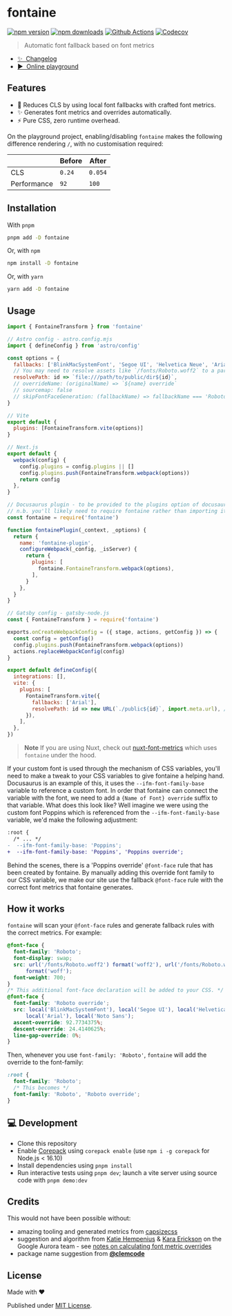 # fontaine

[![npm version][npm-version-src]][npm-version-href]
[![npm downloads][npm-downloads-src]][npm-downloads-href]
[![Github Actions][github-actions-src]][github-actions-href]
[![Codecov][codecov-src]][codecov-href]

> Automatic font fallback based on font metrics

- [✨ &nbsp;Changelog](https://github.com/unjs/fontaine/blob/main/CHANGELOG.md)
- [▶️ &nbsp;Online playground](https://stackblitz.com/github/unjs/fontaine/tree/main/playground)

## Features

- 💪 Reduces CLS by using local font fallbacks with crafted font metrics.
- ✨ Generates font metrics and overrides automatically.
- ⚡️ Pure CSS, zero runtime overhead.

On the playground project, enabling/disabling `fontaine` makes the following difference rendering `/`, with no customisation required:

|             | Before | After   |
| ----------- | ------ | ------- |
| CLS         | `0.24` | `0.054` |
| Performance | `92`   | `100`   |

## Installation

With `pnpm`

```bash
pnpm add -D fontaine
```

Or, with `npm`

```bash
npm install -D fontaine
```

Or, with `yarn`

```bash
yarn add -D fontaine
```

## Usage

```js
import { FontaineTransform } from 'fontaine'

// Astro config - astro.config.mjs
import { defineConfig } from 'astro/config'

const options = {
  fallbacks: ['BlinkMacSystemFont', 'Segoe UI', 'Helvetica Neue', 'Arial', 'Noto Sans'],
  // You may need to resolve assets like `/fonts/Roboto.woff2` to a particular directory
  resolvePath: id => `file:///path/to/public/dir${id}`,
  // overrideName: (originalName) => `${name} override`
  // sourcemap: false
  // skipFontFaceGeneration: (fallbackName) => fallbackName === 'Roboto override'
}

// Vite
export default {
  plugins: [FontaineTransform.vite(options)]
}

// Next.js
export default {
  webpack(config) {
    config.plugins = config.plugins || []
    config.plugins.push(FontaineTransform.webpack(options))
    return config
  },
}

// Docusaurus plugin - to be provided to the plugins option of docusaurus.config.js
// n.b. you'll likely need to require fontaine rather than importing it
const fontaine = require('fontaine')

function fontainePlugin(_context, _options) {
  return {
    name: 'fontaine-plugin',
    configureWebpack(_config, _isServer) {
      return {
        plugins: [
          fontaine.FontaineTransform.webpack(options),
        ],
      }
    },
  }
}

// Gatsby config - gatsby-node.js
const { FontaineTransform } = require('fontaine')

exports.onCreateWebpackConfig = ({ stage, actions, getConfig }) => {
  const config = getConfig()
  config.plugins.push(FontaineTransform.webpack(options))
  actions.replaceWebpackConfig(config)
}

export default defineConfig({
  integrations: [],
  vite: {
    plugins: [
      FontaineTransform.vite({
        fallbacks: ['Arial'],
        resolvePath: id => new URL(`./public${id}`, import.meta.url), // id is the font src value in the CSS
      }),
    ],
  },
})
```

> **Note**
> If you are using Nuxt, check out [nuxt-font-metrics](https://github.com/danielroe/nuxt-font-metrics) which uses `fontaine` under the hood.

If your custom font is used through the mechanism of CSS variables, you'll need to make a tweak to your CSS variables to give fontaine a helping hand. Docusaurus is an example of this, it uses the `--ifm-font-family-base` variable to reference a custom font. In order that fontaine can connect the variable with the font, we need to add a `{Name of Font} override` suffix to that variable. What does this look like? Well imagine we were using the custom font Poppins which is referenced from the `--ifm-font-family-base` variable, we'd make the following adjustment:

```diff
:root {
  /* ... */
-  --ifm-font-family-base: 'Poppins';
+  --ifm-font-family-base: 'Poppins', 'Poppins override';
```

Behind the scenes, there is a 'Poppins override' `@font-face` rule that has been created by fontaine. By manually adding this override font family to our CSS variable, we make our site use the fallback `@font-face` rule with the correct font metrics that fontaine generates.

## How it works

`fontaine` will scan your `@font-face` rules and generate fallback rules with the correct metrics. For example:

```css
@font-face {
  font-family: 'Roboto';
  font-display: swap;
  src: url('/fonts/Roboto.woff2') format('woff2'), url('/fonts/Roboto.woff')
      format('woff');
  font-weight: 700;
}
/* This additional font-face declaration will be added to your CSS. */
@font-face {
  font-family: 'Roboto override';
  src: local('BlinkMacSystemFont'), local('Segoe UI'), local('Helvetica Neue'),
      local('Arial'), local('Noto Sans');
  ascent-override: 92.7734375%;
  descent-override: 24.4140625%;
  line-gap-override: 0%;
}
```

Then, whenever you use `font-family: 'Roboto'`, `fontaine` will add the override to the font-family:

```css
:root {
  font-family: 'Roboto';
  /* This becomes */
  font-family: 'Roboto', 'Roboto override';
}
```

## 💻 Development

- Clone this repository
- Enable [Corepack](https://github.com/nodejs/corepack) using `corepack enable` (use `npm i -g corepack` for Node.js < 16.10)
- Install dependencies using `pnpm install`
- Run interactive tests using `pnpm dev`; launch a vite server using source code with `pnpm demo:dev`

## Credits

This would not have been possible without:

- amazing tooling and generated metrics from [capsizecss](https://seek-oss.github.io/capsize/)
- suggestion and algorithm from [Katie Hempenius](https://katiehempenius.com/) & [Kara Erickson](https://github.com/kara) on the Google Aurora team - see [notes on calculating font metric overrides](https://docs.google.com/document/d/e/2PACX-1vRsazeNirATC7lIj2aErSHpK26hZ6dA9GsQ069GEbq5fyzXEhXbvByoftSfhG82aJXmrQ_sJCPBqcx_/pub)
- package name suggestion from [**@clemcode**](https://github.com/clemcode)

## License

Made with ❤️

Published under [MIT License](./LICENCE).

<!-- Badges -->

[npm-version-src]: https://img.shields.io/npm/v/fontaine?style=flat-square
[npm-version-href]: https://npmjs.com/package/fontaine
[npm-downloads-src]: https://img.shields.io/npm/dm/fontaine?style=flat-square
[npm-downloads-href]: https://npmjs.com/package/fontaine
[github-actions-src]: https://img.shields.io/github/actions/workflow/status/unjs/fontaine/ci.yml?branch=main&style=flat-square
[github-actions-href]: https://github.com/unjs/fontaine/actions/workflows/ci.yml
[codecov-src]: https://img.shields.io/codecov/c/gh/unjs/fontaine/main?style=flat-square
[codecov-href]: https://codecov.io/gh/unjs/fontaine
